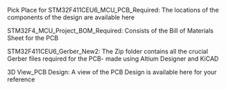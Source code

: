 Pick Place for STM32F411CEU6_MCU_PCB_Required: The locations of the components of the design are available here

STM32F4_MCU_Project_BOM_Required: Consists of the Bill of Materials Sheet for the PCB

STM32F411CEU6_Gerber_New2: The Zip folder contains all the crucial Gerber files required for the PCB- made using Altium Designer and KiCAD

3D View_PCB Design: A view of the PCB Design is available here for your reference

